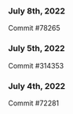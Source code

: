 ### July 8th, 2022

Commit #78265

### July 5th, 2022

Commit #314353


### July 4th, 2022

Commit #72281
